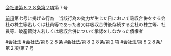[会社法第８２８条第２項](会社法＿＿＿＿第８２８条第２項)第７号

[前項](会社法＿＿＿＿第８２８条第１項)第七号に掲げる行為　当該行為の効力が生じた日において吸収合併をする会社の株主等若しくは社員等であった者又は吸収合併後存続する会社の株主等、社員等、破産管財人若しくは吸収合併について承認をしなかった債権者


#会社法
#会社法/第８２８条
#会社法/第８２８条/第２項
#会社法/第８２８条/第２項/第７号
